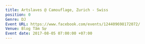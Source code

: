 ```yaml
---
title: Artslaves @ Camouflage, Zurich - Swiss
position: 0
Genre: DJ
Event URL: https://www.facebook.com/events/124409698172072/
Venue: Blog Tâm Sự
Event date: 2017-08-05 07:00:00 +07:00
---
```


